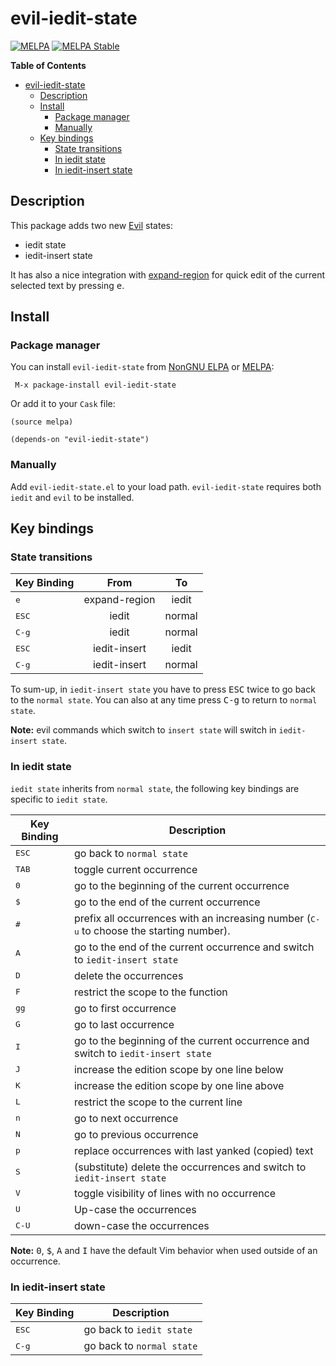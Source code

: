 # evil-iedit-state
[![MELPA](http://melpa.org/packages/evil-iedit-state-badge.svg)](http://melpa.org/#/evil-iedit-state)
[![MELPA Stable](http://stable.melpa.org/packages/evil-iedit-state-badge.svg)](http://stable.melpa.org/#/evil-iedit-state)

<!-- markdown-toc start - Don't edit this section. Run M-x markdown-toc/generate-toc again -->
**Table of Contents**

- [evil-iedit-state](#evil-iedit-state)
    - [Description](#description)
    - [Install](#install)
        - [Package manager](#package-manager)
        - [Manually](#manually)
    - [Key bindings](#key-bindings)
        - [State transitions](#state-transitions)
        - [In iedit state](#in-iedit-state)
        - [In iedit-insert state](#in-iedit-insert-state)

<!-- markdown-toc end -->

## Description

This package adds two new [Evil][evil-link] states:
- iedit state
- iedit-insert state

It has also a nice integration with [expand-region][] for quick edit
of the current selected text by pressing <kbd>e</kbd>.

## Install

### Package manager

You can install `evil-iedit-state` from [NonGNU ELPA][nongnu-elpa-link] or [MELPA][melpa-link]:

```
 M-x package-install evil-iedit-state
```

Or add it to your `Cask` file:

```elisp
(source melpa)

(depends-on "evil-iedit-state")
```

### Manually

Add `evil-iedit-state.el` to your load path. `evil-iedit-state` requires
both `iedit` and `evil` to be installed.

## Key bindings

### State transitions

|    Key Binding    |       From         |          To               |
|-------------------|:------------------:|:-------------------------:|
|<kbd>e</kbd>       | expand-region      | iedit                     |
|<kbd>ESC</kbd>     | iedit              | normal                    |
|<kbd>C-g</kbd>     | iedit              | normal                    |
|<kbd>ESC</kbd>     | iedit-insert       | iedit                     |
|<kbd>C-g</kbd>     | iedit-insert       | normal                    |

To sum-up, in `iedit-insert state` you have to press <kbd>ESC</kbd> twice to
go back to the `normal state`. You can also at any time press <kbd>C-g</kbd>
to return to `normal state`.

**Note:** evil commands which switch to `insert state` will switch in
`iedit-insert state`.

### In iedit state

`iedit state` inherits from `normal state`, the following key bindings are
specific to `iedit state`.

|    Key Binding   |                 Description                                                                     |
|------------------|-------------------------------------------------------------------------------------------------|
|<kbd>ESC</kbd>    | go back to `normal state`                                                                       |
|<kbd>TAB</kbd>    | toggle current occurrence                                                                       |
|<kbd>0</kbd>      | go to the beginning of the current occurrence                                                   |
|<kbd>$</kbd>      | go to the end of the current occurrence                                                         |
|<kbd>#</kbd>      | prefix all occurrences with an increasing number (<kbd>C-u</kbd> to choose the starting number).|
|<kbd>A</kbd>      | go to the end of the current occurrence and switch to `iedit-insert state`                      |
|<kbd>D</kbd>      | delete the occurrences                                                                          |
|<kbd>F</kbd>      | restrict the scope to the function                                                              |
|<kbd>gg</kbd>     | go to first occurrence                                                                          |
|<kbd>G</kbd>      | go to last occurrence                                                                           |
|<kbd>I</kbd>      | go to the beginning of the current occurrence and switch to `iedit-insert state`                |
|<kbd>J</kbd>      | increase the edition scope by one line below                                                    |
|<kbd>K</kbd>      | increase the edition scope by one line above                                                    |
|<kbd>L</kbd>      | restrict the scope to the current line                                                          |
|<kbd>n</kbd>      | go to next occurrence                                                                           |
|<kbd>N</kbd>      | go to previous occurrence                                                                       |
|<kbd>p</kbd>      | replace occurrences with last yanked (copied) text                                              |
|<kbd>S</kbd>      | (substitute) delete the occurrences and switch to `iedit-insert state`                          |
|<kbd>V</kbd>      | toggle visibility of lines with no occurrence                                                   |
|<kbd>U</kbd>      | Up-case the occurrences                                                                         |
|<kbd>C-U</kbd>    | down-case the occurrences                                                                       |

**Note:** <kbd>0</kbd>, <kbd>$</kbd>, <kbd>A</kbd> and <kbd>I</kbd> have the
default Vim behavior when used outside of an occurrence.

### In iedit-insert state

|    Key Binding            |                 Description                                |
|---------------------------|------------------------------------------------------------|
|<kbd>ESC</kbd>             | go back to `iedit state`                                   |
|<kbd>C-g</kbd>             | go back to `normal state`                                  |

[nongnu-elpa-link]: http://elpa.nongnu.org/nongnu/
[melpa-link]: http://melpa.org/
[evil-link]: https://github.com/emacs-evil/evil
[iedit]: https://github.com/tsdh/iedit
[expand-region]: https://github.com/magnars/expand-region.el

